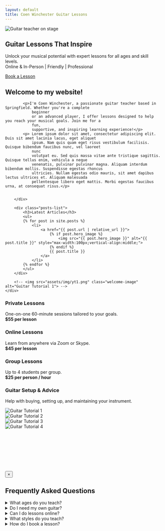 ```yaml
---
layout: default
title: Coen Winchester Guitar Lessons
---
```


<section class="hero-section">
    <img src="/assets/img/hero.png" alt="Guitar teacher on stage">
    <h1>Guitar Lessons That Inspire</h1>
    <p>Unlock your musical potential with expert lessons for all ages and skill levels.<br>Online & In-Person |
        Friendly | Professional</p>
    <a href="mailto:coenwinchester.guitar@gmail.com?subject=Guitar%20Lesson%20Booking" class="btn-primary">Book a
        Lesson</a>
    <!-- <div class="contact">Call/Text: <a href="tel:0411111222">0411 111 222</a></div> -->
</section>

<section class="welcome-section">
    <h2>Welcome to my website!</h2>
    <div class="welcome-wrapper">
        <div class="welcome-text">

            <p>I'm Coen Winchester, a passionate guitar teacher based in Springfield. Whether you're a complete
                beginner
                or an advanced player, I offer lessons designed to help you reach your musical goals. Join me for a
                fun,
                supportive, and inspiring learning experience!</p>
            <p> Lorem ipsum dolor sit amet, consectetur adipiscing elit. Duis sit amet lacinia lacus, eget aliquet
                ipsum. Nam quis quam eget risus vestibulum facilisis. Quisque bibendum faucibus nunc, vel laoreet
                nunc
                volutpat eu. Sed quis massa vitae ante tristique sagittis. Quisque tellus enim, vehicula a neque
                venenatis, pulvinar pulvinar magna. Aliquam interdum bibendum mollis. Suspendisse egestas rhoncus
                ultricies. Nullam egestas odio mauris, sit amet dapibus lectus ultrices et. Aliquam malesuada
                pellentesque libero eget mattis. Morbi egestas faucibus urna, at consequat risus.</p>


        </div>

        <div class="posts-list">
            <h3>Latest Articles</h3>
            <ul>
            {% for post in site.posts %}
                <li>
                    <a href="{{ post.url | relative_url }}">
                        {% if post.hero_image %}
                            <img src="{{ post.hero_image }}" alt="{{ post.title }}" style="max-width:100px;vertical-align:middle;">
                        {% endif %}
                        {{ post.title }}
                    </a>
                </li>
            {% endfor %}
            </ul>
        </div>

        <!-- <img src="assets/img/yt1.png" class="welcome-image" alt="Guitar Tutorial 1"> -->
    </div>
</section>



<section id="pricing" class="features">
    <div class="feature">
        <h3>Private Lessons</h3>
        <p>One-on-one 60-minute sessions tailored to your goals. <br><strong>$55 per lesson</strong></p>
    </div>
    <div class="feature">
        <h3>Online Lessons</h3>
        <p>Learn from anywhere via Zoom or Skype. <br><strong>$45 per lesson</strong></p>
    </div>
    <div class="feature">
        <h3>Group Lessons</h3>
        <p>Up to 4 students per group. <br><strong>$25 per person / hour</strong></p>
    </div>
    <div class="feature">
        <h3>Guitar Setup & Advice</h3>
        <p>Help with buying, setting up, and maintaining your instrument.</p>
    </div>
</section>

<section id="videos">
    <div class="youtube-embed">
        <div class="youtube-thumb-wrapper" data-video="VIDEO_ID_1">
            <img src="assets/img/yt1.png" class="youtube-thumb" alt="Guitar Tutorial 1">
            <div class="play-icon"></div>
        </div>
        <div class="youtube-thumb-wrapper" data-video="VIDEO_ID_2">
            <img src="assets/img/yt2.png" class="youtube-thumb" alt="Guitar Tutorial 2">
            <div class="play-icon"></div>
        </div>
        <div class="youtube-thumb-wrapper" data-video="VIDEO_ID_3">
            <img src="assets/img/yt3.png" class="youtube-thumb" alt="Guitar Tutorial 3">
            <div class="play-icon"></div>
        </div>
        <div class="youtube-thumb-wrapper" data-video="VIDEO_ID_4">
            <img src="assets/img/yt4.png" class="youtube-thumb" alt="Guitar Tutorial 4">
            <div class="play-icon"></div>
        </div>
    </div>
    <div id="youtube-overlay">
        <div class="overlay-content">
            <button class="close-btn" aria-label="Close">&times;</button>
            <iframe src="" frameborder="0" allowfullscreen></iframe>
        </div>
    </div>
    <script>
        const thumbs = document.querySelectorAll('.youtube-thumb-wrapper');
        const overlay = document.getElementById('youtube-overlay');
        const iframe = overlay.querySelector('iframe');
        const closeBtn = overlay.querySelector('.close-btn');
        thumbs.forEach(thumb => {
            thumb.addEventListener('click', () => {
                const vid = thumb.getAttribute('data-video');
                iframe.src = `https://www.youtube.com/embed/${vid}?autoplay=1`;
                overlay.classList.add('active');
            });
        });
        closeBtn.addEventListener('click', () => {
            overlay.classList.remove('active');
            iframe.src = '';
        });
        overlay.addEventListener('click', e => {
            if (e.target === overlay) {
                overlay.classList.remove('active');
                iframe.src = '';
            }
        });
    </script>
</section>

<section id="faq">
    <h2>Frequently Asked Questions</h2>
    <div class="accordion">
        <details>
            <summary>What ages do you teach?</summary>
            <p>I teach students of all ages, from children to adults.</p>
        </details>
        <details>
            <summary>Do I need my own guitar?</summary>
            <p>It's best to have your own guitar, but I can provide advice on purchasing or renting one.</p>
        </details>
        <details>
            <summary>Can I do lessons online?</summary>
            <p>Yes! Online lessons are available via Zoom or Skype.</p>
        </details>
        <details>
            <summary>What styles do you teach?</summary>
            <p>I teach a range of styles including rock, pop, blues, jazz, and classical.</p>
        </details>
        <details>
            <summary>How do I book a lesson?</summary>
            <p>Just email me or call/text the number above to arrange your first lesson.</p>
        </details>
    </div>
</section>